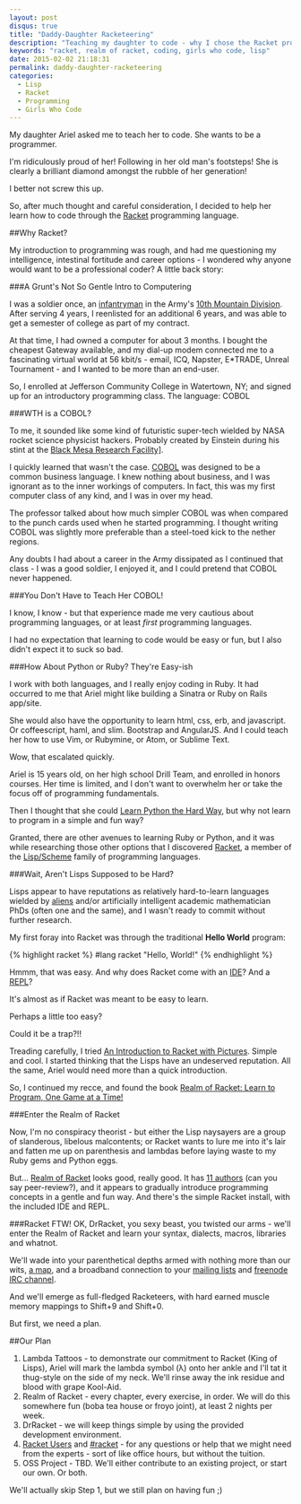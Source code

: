 ```yaml
---
layout: post
disqus: true
title: "Daddy-Daughter Racketeering"
description: "Teaching my daughter to code - why I chose the Racket programming language and the book Realm of Racket."
keywords: "racket, realm of racket, coding, girls who code, lisp"
date: 2015-02-02 21:18:31
permalink: daddy-daughter-racketeering
categories:
  - Lisp
  - Racket
  - Programming
  - Girls Who Code
---
```


My daughter Ariel asked me to teach her to code. She wants to be a programmer.

I'm ridiculously proud of her! Following in her old man's footsteps! She is clearly a brilliant diamond amongst the rubble of her generation!

I better not screw this up.

So, after much thought and careful consideration, I decided to help her learn how to code through the <a href="http://racket-lang.org" target="_blank">Racket</a> programming language.

##Why Racket?

My introduction to programming was rough, and had me questioning my intelligence, intestinal fortitude and career options - I wondered why anyone would want to be a professional coder? A little back story:

###A Grunt's Not So Gentle Intro to Computering

I was a soldier once, an <a href="http://en.wikipedia.org/wiki/Infantry" target="_blank">infantryman</a> in the Army's <a href="http://en.wikipedia.org/wiki/10th_Mountain_Division_(United_States)" target="_blank">10th Mountain Division</a>. After serving 4 years, I reenlisted for an additional 6 years, and was able to get a semester of college as part of my contract.

At that time, I had owned a computer for about 3 months. I bought the cheapest Gateway available, and my dial-up modem connected me to a fascinating virtual world at 56 kbit/s - email, ICQ, Napster, E*TRADE, Unreal Tournament - and I wanted to be more than an end-user.

So, I enrolled at Jefferson Community College in Watertown, NY; and signed up for an introductory programming class. The language: COBOL

###WTH is a COBOL?

To me, it sounded like some kind of futuristic super-tech wielded by NASA rocket science physicist hackers. Probably created by Einstein during his stint at the <a href="http://half-life.wikia.com/wiki/Black_Mesa_Research_Facility" target="_blank">Black Mesa Research Facility]</a>.

I quickly learned that wasn't the case. <a href="http://en.wikipedia.org/wiki/COBOL" target="_blank">COBOL</a> was designed to be a common business language. I knew nothing about business, and I was ignorant as to the inner workings of computers. In fact, this was my first computer class of any kind, and I was in over my head.

The professor talked about how much simpler COBOL was when compared to the punch cards used when he started programming. I thought writing COBOL was slightly more preferable than a steel-toed kick to the nether regions.

Any doubts I had about a career in the Army dissipated as I continued that class - I was a good soldier, I enjoyed it, and I could pretend that COBOL never happened.

###You Don't Have to Teach Her COBOL!

I know, I know - but that experience made me very cautious about programming languages, or at least *first* programming languages.

I had no expectation that learning to code would be easy or fun, but I also didn't expect it to suck so bad.

###How About Python or Ruby? They're Easy-ish

I work with both languages, and I really enjoy coding in Ruby. It had occurred to me that Ariel might like building a Sinatra or Ruby on Rails app/site.

She would also have the opportunity to learn html, css, erb, and javascript. Or coffeescript, haml, and slim. Bootstrap and AngularJS. And I could teach her how to use Vim, or Rubymine, or Atom, or Sublime Text.

Wow, that escalated quickly.

Ariel is 15 years old, on her high school Drill Team, and enrolled in honors courses. Her time is limited, and I don't want to overwhelm her or take the focus off of programming fundamentals.

Then I thought that she could <a href="http://learnpythonthehardway.org" target="_blank">Learn Python the Hard Way</a>, but why not learn to program in a simple and fun way?

Granted, there are other avenues to learning Ruby or Python, and it was while researching those other options that I discovered <a href="http://racket-lang.org" target="_blank">Racket</a>, a member of the <a href="http://en.wikipedia.org/wiki/Lisp_(programming_language)" target="_blank">Lisp/Scheme</a> family of programming languages.

###Wait, Aren't Lisps Supposed to be Hard?

Lisps appear to have reputations as relatively hard-to-learn languages wielded by <a href="http://lispers.org" target="_blank">aliens</a> and/or artificially intelligent academic mathematician PhDs (often one and the same), and I wasn't ready to commit without further research.

My first foray into Racket was through the traditional **Hello World** program:

{% highlight racket %}
#lang racket
"Hello, World!"
{% endhighlight %}

Hmmm, that was easy. And why does Racket come with an <a href="http://en.wikipedia.org/wiki/Racket_(programming_language)#DrRacket_IDE" target="_blank">IDE</a>? And a <a href="http://en.wikipedia.org/wiki/Read–eval–print_loop" target="_blank">REPL</a>?

It's almost as if Racket was meant to be easy to learn.

Perhaps a little too easy?

Could it be a trap?!!

Treading carefully, I tried <a href="http://docs.racket-lang.org/quick/" target="_blank">An Introduction to Racket with Pictures</a>. Simple and cool. I started thinking that the Lisps have an undeserved reputation. All the same, Ariel would need more than a quick introduction.

So, I continued my recce, and found the book <a href="http://www.amazon.com/Realm-Racket-Learn-Program-Game/dp/1593274912/" target="_blank">Realm of Racket: Learn to Program, One Game at a Time!</a>

###Enter the Realm of Racket

Now, I'm no conspiracy theorist - but either the Lisp naysayers are a group of slanderous, libelous malcontents; or Racket wants to lure me into it's lair and fatten me up on parenthesis and lambdas before laying waste to my Ruby gems and Python eggs.

But... <a href="http://realmofracket.com" target="_blank">Realm of Racket</a> looks good, really good. It has <a href="http://realmofracket.com/about.html" target="_blank">11 authors</a> (can you say peer-review?), and it appears to gradually introduce programming concepts in a gentle and fun way. And there's the simple Racket install, with the included IDE and REPL.

###Racket FTW!
OK, DrRacket, you sexy beast, you twisted our arms - we'll enter the Realm of Racket and learn your syntax, dialects, macros, libraries and whatnot.

We'll wade into your parenthetical depths armed with nothing more than our wits, <a href="http://www.nostarch.com/realmofracket.htm" target="_blank">a map</a>, and a broadband connection to your <a href="http://lists.racket-lang.org" target="_blank">mailing lists</a> and <a href="http://racket-lang.org/irc-chat.html" target="_blank">freenode IRC channel</a>.

And we'll emerge as full-fledged Racketeers, with hard earned muscle memory mappings to Shift+9 and Shift+0.

But first, we need a plan.

##Our Plan

1.	Lambda Tattoos - to demonstrate our commitment to Racket (King of Lisps), Ariel will mark the lambda symbol (λ) onto her ankle and I'll tat it thug-style on the side of my neck. We'll rinse away the ink residue and blood with grape Kool-Aid.
2.	Realm of Racket - every chapter, every exercise, in order. We will do this somewhere fun (boba tea house or froyo joint), at least 2 nights per week.
3. DrRacket - we will keep things simple by using the provided development environment.
4.  <a href="http://lists.racket-lang.org/users/" target="_blank">Racket Users</a> and <a href="http://racket-lang.org/irc-chat.html" target="_blank">#racket</a> - for any questions or help that we might need from the experts - sort of like office hours, but without the tuition.
5.	OSS Project - TBD. We'll either contribute to an existing project, or start our own. Or both.

We'll actually skip Step 1, but we still plan on having fun ;)
